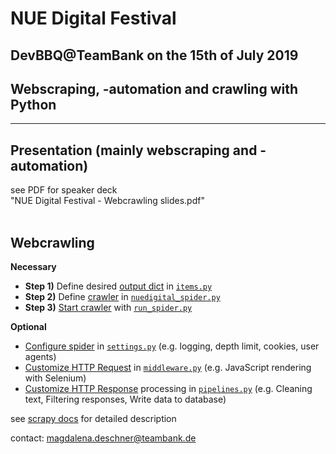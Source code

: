 # NUE Digital Festival 
## DevBBQ@TeamBank on the 15th of July 2019 
## Webscraping, -automation and crawling with Python

____________________________________________________________________

## Presentation (mainly webscraping and -automation)

see PDF for speaker deck <br>
"NUE Digital Festival - Webcrawling slides.pdf" <br> <br>

## Webcrawling

**Necessary** <br>
* **Step 1)** Define desired <a href="https://docs.scrapy.org/en/latest/topics/items.html">output dict</a> in [`items.py`](NUEDigital/NUEDigital/items.py) <br>
* **Step 2)** Define <a href="https://docs.scrapy.org/en/latest/topics/spiders.html#crawlspider">crawler</a> in [`nuedigital_spider.py`](NUEDigital/NUEDigital/spiders/nuedigital_spider.py) <br>
* **Step 3)** <a href="https://docs.scrapy.org/en/latest/topics/practices.html#run-scrapy-from-a-script">Start crawler</a> with [`run_spider.py`](NUEDigital/run_spider.py)


**Optional** 
* <a href="https://docs.scrapy.org/en/latest/topics/settings.html">Configure spider</a> in  [`settings.py`](NUEDigital/NUEDigital/settings.py) (e.g. logging, depth limit, cookies, user agents) <br>
* <a href="https://docs.scrapy.org/en/latest/topics/spider-middleware.html">Customize HTTP Request</a> in [`middleware.py`](NUEDigital/NUEDigital/middlewares.py) (e.g. JavaScript rendering with Selenium)
* <a href="https://docs.scrapy.org/en/latest/topics/item-pipeline.html">Customize HTTP Response</a> processing in [`pipelines.py`](NUEDigital/NUEDigital/pipelines.py) (e.g. Cleaning text, Filtering responses, Write data to database)

see <a href="https://docs.scrapy.org/en/latest/">scrapy docs</a> for detailed description


contact: magdalena.deschner@teambank.de